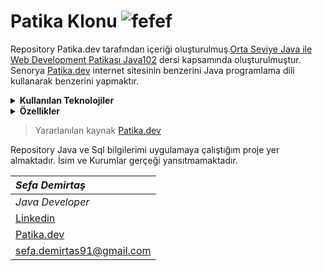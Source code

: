 # Patika Klonu ![fefef](https://user-images.githubusercontent.com/39422788/225332027-81e1eee3-601f-42ae-b6b4-349118f754e3.png) 


Repository Patika.dev tarafından içeriği oluşturulmuş.[Orta Seviye Java ile Web Development Patikası Java102](https://app.patika.dev/paths/orta-seviye-java-ile-web-development-patikasi) dersi kapsamında oluşturulmuştur. Senorya [Patika.dev](https://www.patika.dev/) internet sitesinin benzerini Java programlama dili kullanarak benzerini yapmaktır. 
<details><summary><b>Kullanılan Teknolojiler</b></summary>
   <p>
  <ul>
     <li>Java</li>
  <li>Java JDBS</li>
  <li>Java Swing</li>
  <li>SQL</li>
  <li>PostgreSQL</li>
  </ul> 
</p>
</details>

<details><summary><b>Özellikler</b></summary>

<p>
 <ul>
  <li>Operatör</li>
   <p>
   <br> - Sisteme Kullanıcı ekleme yetkisi vardır.
   <br> - Sistem üzerinden arama yaparak kullanıcılara ulaşabilir.
   <br>- Eğitmenlere ders atayabilir , silebilir ve düzenleyebilir.   
   <br>- Patika oluşturabilir ve patikaların derslerini belirleyebilir
  </p>
  <li> Eğitmen</li>
   <p>
   <br> - Operator tarafından atanan dersin içeriğini oluşrabilir , silebilir ve güncelleyebilir.
   <br>- Derslerle ilgili başlıklarına göre ders oluşturabilir.  
  </p>
  <li> Öğrenci</li>
   <p>
   <br> - Kayıt olabilir.
   <br> - İstediği Patikaya katılabilir ve ders takibi yapabilir.
   <br> - Ders ekranı ile istediği ders ile alakalı buton tanımlanan linkle dersi patika.dev üzerinden takip edebilir.    <br> - İçeriklerle alakalı soruları çözebilir.
   <br> - Dersle ilgili yorumları görebilir ve yorum ekleyebilir.
     
  </p>

   </ul>
</p>
</details>


> Yararlanılan kaynak [Patika.dev]([https://www.youtube.com/@KodlamaVakti](https://app.patika.dev/courses/java-102/patikaklon-8))


Repository Java ve Sql bilgilerimi uygulamaya çalıştığım proje yer almaktadır. İsim ve Kurumlar gerçeği yansıtmamaktadır.



|***Sefa Demirtaş***|
|:-------------|
|*Java Developer*|
|[Linkedin](linkedin.com/in/sefa-demirtaş-86b473230)|
|[Patika.dev](https://app.patika.dev/sefad)|
|sefa.demirtas91@gmail.com|

